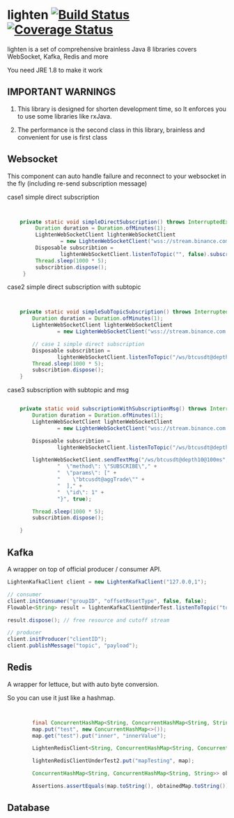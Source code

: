 # lighten [![Build Status](https://travis-ci.com/a4501150/lighten.svg?branch=master)](https://travis-ci.com/a4501150/lighten) [![Coverage Status](https://coveralls.io/repos/github/a4501150/lighten/badge.svg?branch=master)](https://coveralls.io/github/a4501150/lighten?branch=master)

lighten is a set of comprehensive brainless Java 8 libraries covers WebSocket, Kafka, Redis and more

You need JRE 1.8 to make it work

## IMPORTANT WARNINGS

1.  This library is designed for shorten development time, 
    so It enforces you to use some libraries like rxJava.

2.  The performance is the second class in this library, brainless and convenient for use is first class

## Websocket

This component can auto handle failure and reconnect to your websocket in the fly (including re-send subscription message)

case1 simple direct subscription

```java


    private static void simpleDirectSubscription() throws InterruptedException {         
         Duration duration = Duration.ofMinutes(1);
         LightenWebSocketClient lightenWebSocketClient
                 = new LightenWebSocketClient("wss://stream.binance.com:9443/ws/btcusdt@depth10@100ms", duration);
         Disposable subscribtion =
                 lightenWebSocketClient.listenToTopic("", false).subscribe(System.out::println);
         Thread.sleep(1000 * 5);
         subscribtion.dispose();
     }
```

case2 simple direct subscription with subtopic

```java


    private static void simpleSubTopicSubscription() throws InterruptedException {
        Duration duration = Duration.ofMinutes(1);
        LightenWebSocketClient lightenWebSocketClient
                = new LightenWebSocketClient("wss://stream.binance.com:9443", duration);

        // case 1 simple direct subscription
        Disposable subscribtion =
                lightenWebSocketClient.listenToTopic("/ws/btcusdt@depth10@100ms", false).subscribe(System.out::println);
        Thread.sleep(1000 * 5);
        subscribtion.dispose();
    }
```

case3 subscription with subtopic and msg

```java

    private static void subscriptionWithSubscriptionMsg() throws InterruptedException {
        Duration duration = Duration.ofMinutes(1);
        LightenWebSocketClient lightenWebSocketClient
                = new LightenWebSocketClient("wss://stream.binance.com:9443", duration);

        Disposable subscribtion =
                lightenWebSocketClient.listenToTopic("/ws/btcusdt@depth10@100ms", false).subscribe(System.out::println);

        lightenWebSocketClient.sendTextMsg("/ws/btcusdt@depth10@100ms", "{\n" +
                "  \"method\": \"SUBSCRIBE\"," +
                "  \"params\": [" +
                "    \"btcusdt@aggTrade\"" +
                "  ]," +
                "  \"id\": 1" +
                "}", true);

        Thread.sleep(1000 * 5);
        subscribtion.dispose();

    }
```

## Kafka

A wrapper on top of official producer / consumer API.

```java
LightenKafkaClient client = new LightenKafkaClient("127.0.0,1");

// consumer
client.initConsumer("groupID", "offsetResetType", false, false);
Flowable<String> result = lightenKafkaClientUnderTest.listenToTopic("topic");

result.dispose(); // free resource and cutoff stream

// producer
client.initProducer("clientID");
client.publishMessage("topic", "payload");


```


## Redis

A wrapper for lettuce, but with auto byte conversion.

So you can use it just like a hashmap.

```java


        final ConcurrentHashMap<String, ConcurrentHashMap<String, String>> map = new ConcurrentHashMap<>();
        map.put("test", new ConcurrentHashMap<>());
        map.get("test").put("inner", "innerValue");

        LightenRedisClient<String, ConcurrentHashMap<String, ConcurrentHashMap<String, String>>> lightenRedisClientUnderTest2 = new LightenRedisClient<>("127.0.0.1", "");

        lightenRedisClientUnderTest2.put("mapTesting", map);

        ConcurrentHashMap<String, ConcurrentHashMap<String, String>> obtainedMap = lightenRedisClientUnderTest2.get("mapTesting");

        Assertions.assertEquals(map.toString(), obtainedMap.toString());
```


## Database
